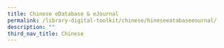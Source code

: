 ```yaml
---
title: Chinese eDatabase & eJournal
permalink: /library-digital-toolkit/chinese/hineseeatabaseeournal/
description: ""
third_nav_title: Chinese
---
```

